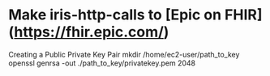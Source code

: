 # Make iris-http-calls to [Epic on FHIR] (https://fhir.epic.com/)

Creating a Public Private Key Pair
mkdir /home/ec2-user/path_to_key
openssl genrsa -out ./path_to_key/privatekey.pem 2048

